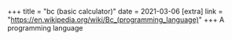 +++
title = "bc (basic calculator)"
date = 2021-03-06
[extra]
link = "https://en.wikipedia.org/wiki/Bc_(programming_language)"
+++
A programming language

